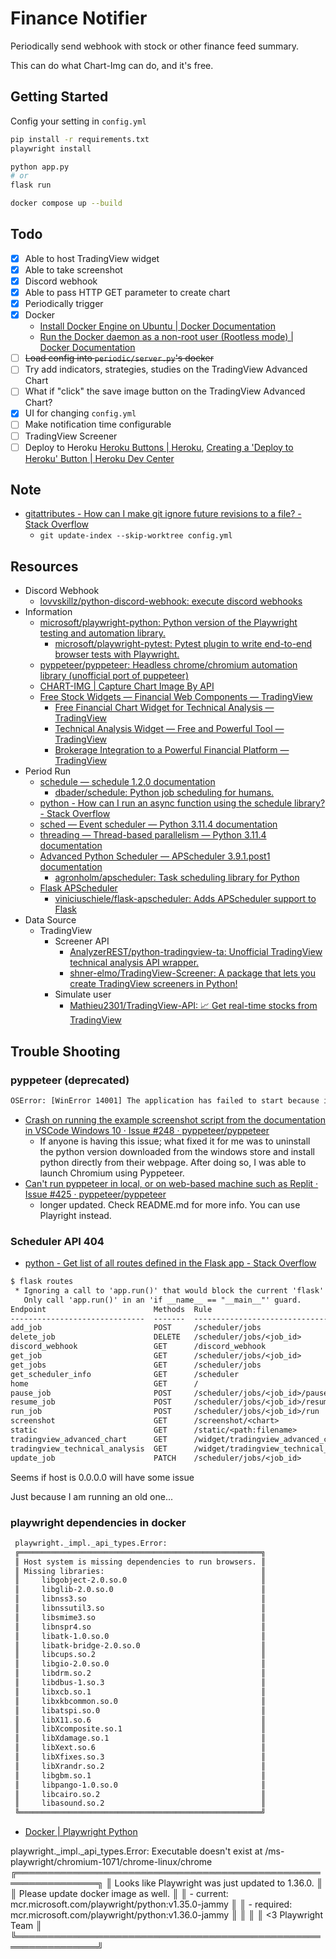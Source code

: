 # Finance Notifier

Periodically send webhook with stock or other finance feed summary.

This can do what Chart-Img can do, and it's free.

## Getting Started

Config your setting in `config.yml`

```sh
pip install -r requirements.txt
playwright install

python app.py
# or
flask run
```

```sh
docker compose up --build
```

## Todo

- [X] Able to host TradingView widget
- [X] Able to take screenshot
- [X] Discord webhook
- [X] Able to pass HTTP GET parameter to create chart
- [X] Periodically trigger
- [X] Docker
  - [Install Docker Engine on Ubuntu | Docker Documentation](https://docs.docker.com/engine/install/ubuntu/#install-using-the-convenience-script)
  - [Run the Docker daemon as a non-root user (Rootless mode) | Docker Documentation](https://docs.docker.com/engine/security/rootless/)
- [ ] ~~Load config into `periodic/server.py`'s docker~~
- [ ] Try add indicators, strategies, studies on the TradingView Advanced Chart
- [ ] What if "click" the save image button on the TradingView Advanced Chart?
- [X] UI for changing `config.yml`
- [ ] Make notification time configurable
- [ ] TradingView Screener
- [ ] Deploy to Heroku [Heroku Buttons | Heroku](https://www.heroku.com/elements/buttons), [Creating a 'Deploy to Heroku' Button | Heroku Dev Center](https://devcenter.heroku.com/articles/heroku-button)

## Note

- [gitattributes - How can I make git ignore future revisions to a file? - Stack Overflow](https://stackoverflow.com/questions/4348590/how-can-i-make-git-ignore-future-revisions-to-a-file)
  - `git update-index --skip-worktree config.yml`

## Resources

- Discord Webhook
  - [lovvskillz/python-discord-webhook: execute discord webhooks](https://github.com/lovvskillz/python-discord-webhook)
- Information
  - [microsoft/playwright-python: Python version of the Playwright testing and automation library.](https://github.com/microsoft/playwright-python)
    - [microsoft/playwright-pytest: Pytest plugin to write end-to-end browser tests with Playwright.](https://github.com/microsoft/playwright-pytest)
  - [pyppeteer/pyppeteer: Headless chrome/chromium automation library (unofficial port of puppeteer)](https://github.com/pyppeteer/pyppeteer)
  - [CHART-IMG | Capture Chart Image By API](https://chart-img.com/)
  - [Free Stock Widgets — Financial Web Components — TradingView](https://www.tradingview.com/widget/)
    - [Free Financial Chart Widget for Technical Analysis — TradingView](https://www.tradingview.com/widget/advanced-chart/)
    - [Technical Analysis Widget — Free and Powerful Tool — TradingView](https://www.tradingview.com/widget/technical-analysis/)
    - [Brokerage Integration to a Powerful Financial Platform — TradingView](https://www.tradingview.com/brokerage-integration/)
- Period Run
  - [schedule — schedule 1.2.0 documentation](https://schedule.readthedocs.io/en/stable/)
    - [dbader/schedule: Python job scheduling for humans.](https://github.com/dbader/schedule)
  - [python - How can I run an async function using the schedule library? - Stack Overflow](https://stackoverflow.com/questions/51530012/how-can-i-run-an-async-function-using-the-schedule-library)
  - [sched — Event scheduler — Python 3.11.4 documentation](https://docs.python.org/3/library/sched.html)
  - [threading — Thread-based parallelism — Python 3.11.4 documentation](https://docs.python.org/3/library/threading.html#timer-objects)
  - [Advanced Python Scheduler — APScheduler 3.9.1.post1 documentation](https://apscheduler.readthedocs.io/en/stable/index.html)
    - [agronholm/apscheduler: Task scheduling library for Python](https://github.com/agronholm/apscheduler)
  - [Flask APScheduler](https://viniciuschiele.github.io/flask-apscheduler/)
    - [viniciuschiele/flask-apscheduler: Adds APScheduler support to Flask](https://github.com/viniciuschiele/flask-apscheduler)
- Data Source
  - TradingView
    - Screener API
      - [AnalyzerREST/python-tradingview-ta: Unofficial TradingView technical analysis API wrapper.](https://github.com/AnalyzerREST/python-tradingview-ta)
      - [shner-elmo/TradingView-Screener: A package that lets you create TradingView screeners in Python!](https://github.com/shner-elmo/TradingView-Screener)
    - Simulate user
      - [Mathieu2301/TradingView-API: 📈 Get real-time stocks from TradingView](https://github.com/Mathieu2301/TradingView-API)

## Trouble Shooting

### pyppeteer (deprecated)

```txt
OSError: [WinError 14001] The application has failed to start because its side-by-side configuration is incorrect. Please see the application event log or use the command-line sxstrace.exe tool for more detail
```

- [Crash on running the example screenshot script from the documentation in VSCode Windows 10 · Issue #248 · pyppeteer/pyppeteer](https://github.com/pyppeteer/pyppeteer/issues/248)
  - If anyone is having this issue; what fixed it for me was to uninstall the python version downloaded from the windows store and install python directly from their webpage. After doing so, I was able to launch Chromium using Pyppeteer.
- [Can't run pyppeteer in local, or on web-based machine such as Replit · Issue #425 · pyppeteer/pyppeteer](https://github.com/pyppeteer/pyppeteer/issues/425)
  - longer updated. Check README.md for more info. You can use Playright instead.

### Scheduler API 404

- [python - Get list of all routes defined in the Flask app - Stack Overflow](https://stackoverflow.com/questions/13317536/get-list-of-all-routes-defined-in-the-flask-app)

```txt
$ flask routes
 * Ignoring a call to 'app.run()' that would block the current 'flask' CLI command.
   Only call 'app.run()' in an 'if __name__ == "__main__"' guard.
Endpoint                        Methods  Rule
------------------------------  -------  --------------------------------------
add_job                         POST     /scheduler/jobs
delete_job                      DELETE   /scheduler/jobs/<job_id>
discord_webhook                 GET      /discord_webhook
get_job                         GET      /scheduler/jobs/<job_id>
get_jobs                        GET      /scheduler/jobs
get_scheduler_info              GET      /scheduler
home                            GET      /
pause_job                       POST     /scheduler/jobs/<job_id>/pause
resume_job                      POST     /scheduler/jobs/<job_id>/resume
run_job                         POST     /scheduler/jobs/<job_id>/run
screenshot                      GET      /screenshot/<chart>
static                          GET      /static/<path:filename>
tradingview_advanced_chart      GET      /widget/tradingview_advanced_chart
tradingview_technical_analysis  GET      /widget/tradingview_technical_analysis
update_job                      PATCH    /scheduler/jobs/<job_id>
```

Seems if host is 0.0.0.0 will have some issue

Just because I am running an old one...

### playwright dependencies in docker

```txt
 playwright._impl._api_types.Error:
 ╔══════════════════════════════════════════════════════╗
 ║ Host system is missing dependencies to run browsers. ║
 ║ Missing libraries:                                   ║
 ║     libgobject-2.0.so.0                              ║
 ║     libglib-2.0.so.0                                 ║
 ║     libnss3.so                                       ║
 ║     libnssutil3.so                                   ║
 ║     libsmime3.so                                     ║
 ║     libnspr4.so                                      ║
 ║     libatk-1.0.so.0                                  ║
 ║     libatk-bridge-2.0.so.0                           ║
 ║     libcups.so.2                                     ║
 ║     libgio-2.0.so.0                                  ║
 ║     libdrm.so.2                                      ║
 ║     libdbus-1.so.3                                   ║
 ║     libxcb.so.1                                      ║
 ║     libxkbcommon.so.0                                ║
 ║     libatspi.so.0                                    ║
 ║     libX11.so.6                                      ║
 ║     libXcomposite.so.1                               ║
 ║     libXdamage.so.1                                  ║
 ║     libXext.so.6                                     ║
 ║     libXfixes.so.3                                   ║
 ║     libXrandr.so.2                                   ║
 ║     libgbm.so.1                                      ║
 ║     libpango-1.0.so.0                                ║
 ║     libcairo.so.2                                    ║
 ║     libasound.so.2                                   ║
 ╚══════════════════════════════════════════════════════╝
```

- [Docker | Playwright Python](https://playwright.dev/python/docs/docker)

playwright._impl._api_types.Error: Executable doesn't exist at /ms-playwright/chromium-1071/chrome-linux/chrome
╔═══════════════════════════════════════════════════════════════╗
║ Looks like Playwright was just updated to 1.36.0.             ║
║ Please update docker image as well.                           ║
║ -  current: mcr.microsoft.com/playwright/python:v1.35.0-jammy ║
║ - required: mcr.microsoft.com/playwright/python:v1.36.0-jammy ║
║                                                               ║
║ <3 Playwright Team                                            ║
╚═══════════════════════════════════════════════════════════════╝

